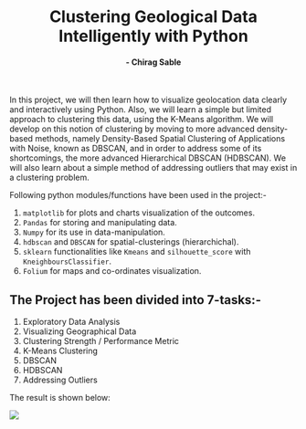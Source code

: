 <h1 align='center'> Clustering Geological Data Intelligently with Python</h1>
<h4 align='center'>- Chirag Sable</h4><br>

In this project, we will then learn how to visualize geolocation data clearly and interactively using Python. Also, we will learn a simple but limited approach to clustering this data, using the K-Means algorithm. We will develop on this notion of clustering by moving to more advanced density-based methods, namely Density-Based Spatial Clustering of Applications with Noise, known as DBSCAN, and in order to address some of its shortcomings, the more advanced Hierarchical DBSCAN (HDBSCAN). We will also learn about a simple method of addressing outliers that may exist in a clustering problem.

Following python modules/functions have been used in the project:-
1. `matplotlib` for plots and charts visualization of the outcomes.
2. `Pandas` for storing and manipulating data.
3. `Numpy` for its use in data-manipulation.
4. `hdbscan` and `DBSCAN` for spatial-clusterings (hierarchichal).
5. `sklearn` functionalities like `Kmeans` and `silhouette_score` with `KneighboursClassifier`.
6. `Folium` for maps and co-ordinates visualization.

<h2>The Project has been divided into 7-tasks:- </h2>

1. Exploratory Data Analysis
2. Visualizing Geographical Data
3. Clustering Strength / Performance Metric
4. K-Means Clustering
5. DBSCAN
6. HDBSCAN
7. Addressing Outliers

The result is shown below:

<img src='Images'>
